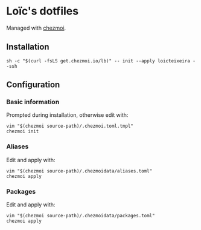 # Loïc's dotfiles

Managed with [chezmoi](https://www.chezmoi.io/).

## Installation

`sh -c "$(curl -fsLS get.chezmoi.io/lb)" -- init --apply loicteixeira --ssh`

## Configuration

### Basic information

Prompted during installation, otherwise edit with:

```
vim "$(chezmoi source-path)/.chezmoi.toml.tmpl"
chezmoi init
```

### Aliases

Edit and apply with:

```
vim "$(chezmoi source-path)/.chezmoidata/aliases.toml"
chezmoi apply
```

### Packages

Edit and apply with:

```
vim "$(chezmoi source-path)/.chezmoidata/packages.toml"
chezmoi apply
```
